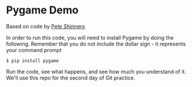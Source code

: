 # Pygame Demo

Based on code by [Pete Shinners](https://www.pygame.org/docs/tut/PygameIntro.html)

In order to run this code, you will need to install Pygame by doing the following. Remember that you do not include the dollar sign - it represents your command prompt

```
$ pip install pygame
```

Run the code, see what happens, and see how much you understand of it. We'll use this repo for the second day of Git practice.